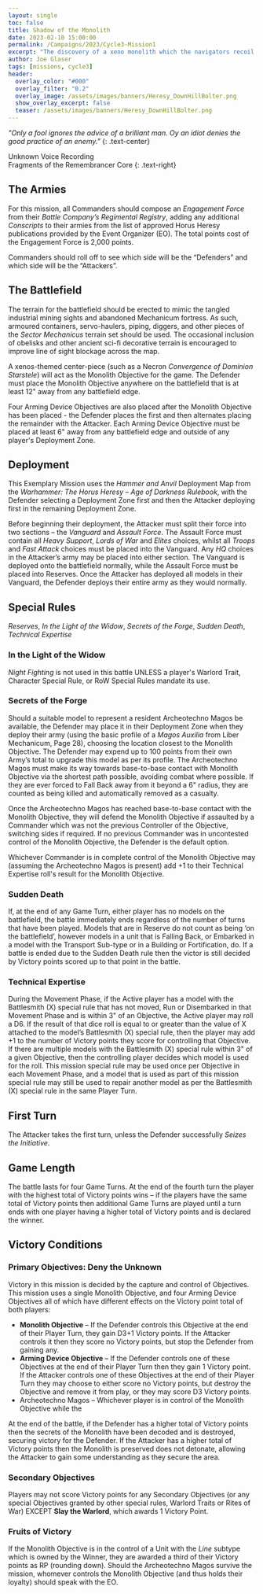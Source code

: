 ```yaml
---
layout: single
toc: false
title: Shadow of the Monolith
date: 2023-02-10 15:00:00
permalink: /Campaigns/2023/Cycle3-Mission1
excerpt: "The discovery of a xeno monolith which the navigators recoil in fear see MUST be examined further." 
author: Joe Glaser
tags: [missions, cycle3]
header:
  overlay_color: "#000"
  overlay_filter: "0.2"
  overlay_image: /assets/images/banners/Heresy_DownHillBolter.png
  show_overlay_excerpt: false
  teaser: /assets/images/banners/Heresy_DownHillBolter.png
---
```


*"Only a fool ignores the advice of a brilliant man. Oy an idiot denies the good practice of an enemy."*
{: .text-center}

Unknown Voice Recording <br> Fragments of the Remembrancer Core
{: .text-right}

## The Armies

For this mission, all Commanders should compose an *Engagement Force* from their *Battle Company’s Regimental Registry*, adding any additional *Conscripts* to their armies from the list of approved Horus Heresy publications provided by the Event Organizer (EO). The total points cost of the Engagement Force is 2,000 points.

Commanders should roll off to see which side will be the “Defenders” and which side will be the “Attackers”.

## The Battlefield

The terrain for the battlefield should be erected to mimic the tangled industrial mining sights and abandoned Mechanicum fortress.  As such, armoured containers, servo-haulers, piping, diggers, and other pieces of the *Sector Mechanicus* terrain set should be used. The occasional inclusion of obelisks and other ancient sci-fi decorative terrain is encouraged to improve line of sight blockage across the map. 

A xenos-themed center-piece (such as a Necron *Convergence of Dominion Starstele*) will act as the Monolith Objective for the game. The Defender must place the Monolith Objective anywhere on the battlefield that is at least 12" away from any battlefield edge.

Four Arming Device Objectives are also placed after the Monolith Objective has been placed - the Defender places the first and then alternates placing the remainder with the Attacker. Each Arming Device Objective must be placed at least 6" away from any battlefield edge and outside of any player's Deployment Zone.

## Deployment

This Exemplary Mission uses the *Hammer and Anvil* Deployment Map from the *Warhammer: The Horus Heresy – Age of Darkness Rulebook*, with the Defender selecting a Deployment Zone first and then the Attacker deploying first in the remaining Deployment Zone. 

Before beginning their deployment, the Attacker must split their force into two sections – the *Vanguard* and *Assault Force*. The Assault Force must contain all *Heavy Support*, *Lords of War* and *Elites* choices, whilst all *Troops* and *Fast Attack* choices must be placed into the Vanguard. Any *HQ* choices in the Attacker’s army may be placed into either section. The Vanguard is deployed onto the battlefield normally, while the Assault Force must be placed into Reserves. Once the Attacker has deployed all models in their Vanguard, the Defender deploys their entire army as they would normally.

## Special Rules

*Reserves*, *In the Light of the Widow*, *Secrets of the Forge*, *Sudden Death*, *Technical Expertise*

### In the Light of the Widow

*Night Fighting* is not used in this battle UNLESS a player's Warlord Trait, Character Special Rule, or RoW Special Rules mandate its use.

### Secrets of the Forge

Should a suitable model to represent a resident Archeotechno Magos be available, the Defender may place it in their Deployment Zone when they deploy their army (using the basic profile of a *Magos Auxilia* from Liber Mechanicum, Page 28), choosing the location closest to the Monolith Objective. The Defender may expend up to 100 points from their own Army’s total to upgrade this model as per its profile. The Archeotechno Magos must make its way towards base-to-base contact with Monolith Objective via the shortest path possible, avoiding combat where possible. If they are ever forced to Fall Back away from it beyond a 6" radius, they are counted as being killed and automatically removed as a casualty.

Once the Archeotechno Magos has reached base-to-base contact with the Monolith Objective, they will defend the Monolith Objective if assaulted by a Commander which was not the previous Controller of the Objective, switching sides if required. If no previous Commander was in uncontested control of the Monolith Objective, the Defender is the default option.

Whichever Commander is in complete control of the Monolith Objective may (assuming the Archeotechno Magos is present) add +1 to their Technical Expertise roll's result for the Monolith Objective.

### Sudden Death

If, at the end of any Game Turn, either player has no models on the battlefield, the battle immediately ends regardless of the number of turns that have been played. Models that are in Reserve do not count as being ‘on the battlefield’, however models in a unit that is Falling Back, or Embarked in a model with the Transport Sub-type or in a Building or Fortification, do. If a battle is ended due to the Sudden Death rule then the victor is still decided by Victory points scored up to that point in the battle.

### Technical Expertise

During the Movement Phase, if the Active player has a model with the Battlesmith (X) special rule that has not moved, Run or Disembarked in that Movement Phase and is within 3" of an Objective, the Active player may roll a D6. If the result of that dice roll is equal to or greater than the value of X attached to the model’s Battlesmith (X) special rule, then the player may add +1 to the number of Victory points they score for controlling that Objective. If there are multiple models with the Battlesmith (X) special rule within 3" of a given Objective, then the controlling player decides which model is used for the roll. This mission special rule may be used once per Objective in each Movement Phase, and a model that is used as part of this mission special rule may still be used to repair another model as per the Battlesmith (X) special rule in the same Player Turn. 

## First Turn

The Attacker takes the first turn, unless the Defender successfully *Seizes the Initiative*.

## Game Length

The battle lasts for four Game Turns. At the end of the fourth turn the player with the highest total of Victory points wins – if the players have the same total of Victory points then additional Game Turns are played until a turn ends with one player having a higher total of Victory points and is declared the winner.

## Victory Conditions

### Primary Objectives: Deny the Unknown

Victory in this mission is decided by the capture and control of Objectives. This mission uses a single Monolith Objective, and four Arming Device Objectives all of which have different effects on the Victory point total of both players: 

- **Monolith Objective** – If the Defender controls this Objective at the end of their Player Turn, they gain D3+1 Victory points. If the Attacker controls it then they score no Victory points, but stop the Defender from gaining any. 
- **Arming Device Objective** – If the Defender controls one of these Objectives at the end of their Player Turn then they gain 1 Victory point. If the Attacker controls one of these Objectives at the end of their Player Turn they may choose to either score no Victory points, but destroy the Objective and remove it from play, or they may score D3 Victory points.
- Archeotechno Magos – Whichever player is in control of the Monolith Objective while the 

At the end of the battle, if the Defender has a higher total of Victory points then the secrets of the Monolith have been decoded and is destroyed, securing victory for the Defender. If the Attacker has a higher total of Victory points then the Monolith is preserved does not detonate, allowing the Attacker to gain some understanding as they secure the area. 

### Secondary Objectives

Players may not score Victory points for any Secondary Objectives (or any special Objectives granted by other special rules, Warlord Traits or Rites of War) EXCEPT **Slay the Warlord**, which awards 1 Victory Point.

### Fruits of Victory

If the Monolith Objective is in the control of a Unit with the *Line* subtype which is owned by the Winner, they are awarded a third of their Victory points as RP (rounding down). Should the Archeotechno Magos survive the mission, whomever controls the Monolith Objective (and thus holds their loyalty) should speak with the EO.


